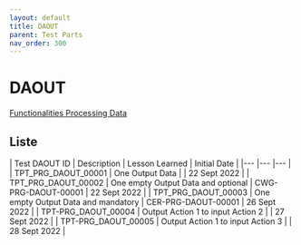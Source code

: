 ```yaml
---
layout: default
title: DAOUT
parent: Test Parts
nav_order: 300
---
```


# DAOUT

[Functionalities Processing Data](../../../../FCT--Documentation/docs/functionalities/processing/DAOUT)

## Liste

| Test DAOUT ID   	| Description  	| Lesson Learned  	| Initial Date  	|
|---	|---	|---	|
| TPT_PRG_DAOUT_00001  	| One Output Data  	|    | 22 Sept 2022  	|
| TPT_PRG_DAOUT_00002  	| One empty Output Data and optional  	| CWG-PRG-DAOUT-00001   | 22 Sept 2022  	|
| TPT_PRG_DAOUT_00003  	| One empty Output Data and mandatory  	| CER-PRG-DAOUT-00001   | 26 Sept 2022  	|
| TPT-PRG_DAOUT_00004  	| Output Action 1 to input Action 2  	|    | 27 Sept 2022  	|
| TPT-PRG_DAOUT_00005  	| Output Action 1 to input Action 3  	|    | 28 Sept 2022  	|
